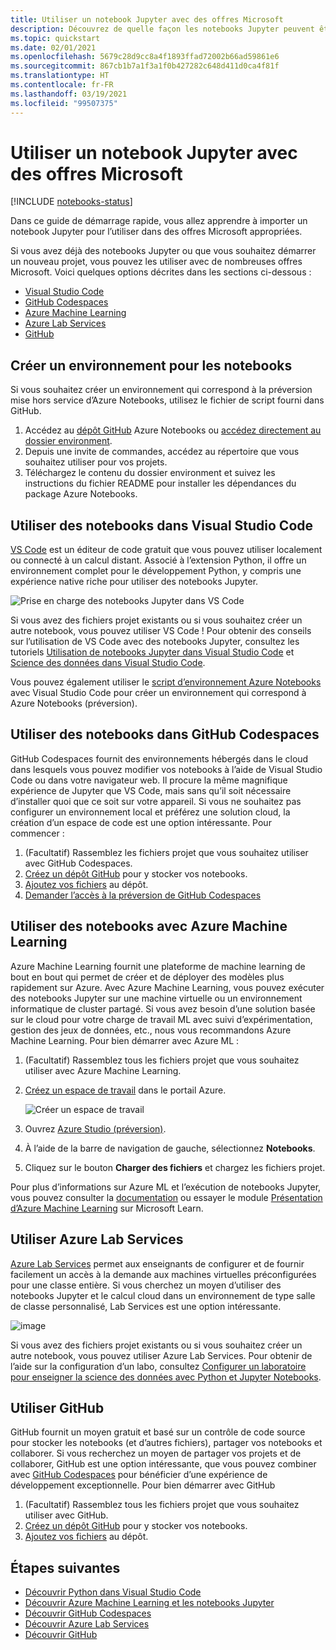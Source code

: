 ```yaml
---
title: Utiliser un notebook Jupyter avec des offres Microsoft
description: Découvrez de quelle façon les notebooks Jupyter peuvent être utilisés avec les offres Microsoft.
ms.topic: quickstart
ms.date: 02/01/2021
ms.openlocfilehash: 5679c28d9cc8a4f1893ffad72002b66ad59861e6
ms.sourcegitcommit: 867cb1b7a1f3a1f0b427282c648d411d0ca4f81f
ms.translationtype: HT
ms.contentlocale: fr-FR
ms.lasthandoff: 03/19/2021
ms.locfileid: "99507375"
---
```

# <a name="use-a-jupyter-notebook-with-microsoft-offerings"></a>Utiliser un notebook Jupyter avec des offres Microsoft

[!INCLUDE [notebooks-status](../../includes/notebooks-status.md)]

Dans ce guide de démarrage rapide, vous allez apprendre à importer un notebook Jupyter pour l’utiliser dans des offres Microsoft appropriées. 

Si vous avez déjà des notebooks Jupyter ou que vous souhaitez démarrer un nouveau projet, vous pouvez les utiliser avec de nombreuses offres Microsoft. Voici quelques options décrites dans les sections ci-dessous : 
- [Visual Studio Code](#use-notebooks-in-visual-studio-code)
- [GitHub Codespaces](#use-notebooks-in-github-codespaces)
- [Azure Machine Learning](#use-notebooks-with-azure-machine-learning)
- [Azure Lab Services](#use-azure-lab-services)
- [GitHub](#use-github)

## <a name="create-an-environment-for-notebooks"></a>Créer un environnement pour les notebooks

Si vous souhaitez créer un environnement qui correspond à la préversion mise hors service d’Azure Notebooks, utilisez le fichier de script fourni dans GitHub.

1. Accédez au [dépôt GitHub](https://github.com/microsoft/AzureNotebooks) Azure Notebooks ou [accédez directement au dossier environment](https://aka.ms/aznbrequirementstxt).
1. Depuis une invite de commandes, accédez au répertoire que vous souhaitez utiliser pour vos projets.
1. Téléchargez le contenu du dossier environment et suivez les instructions du fichier README pour installer les dépendances du package Azure Notebooks.


## <a name="use-notebooks-in-visual-studio-code"></a>Utiliser des notebooks dans Visual Studio Code

[VS Code](https://code.visualstudio.com/) est un éditeur de code gratuit que vous pouvez utiliser localement ou connecté à un calcul distant. Associé à l’extension Python, il offre un environnement complet pour le développement Python, y compris une expérience native riche pour utiliser des notebooks Jupyter. 

![Prise en charge des notebooks Jupyter dans VS Code](media/vs-code-jupyter-notebook.png)

Si vous avez des fichiers projet existants ou si vous souhaitez créer un autre notebook, vous pouvez utiliser VS Code ! Pour obtenir des conseils sur l’utilisation de VS Code avec des notebooks Jupyter, consultez les tutoriels [Utilisation de notebooks Jupyter dans Visual Studio Code](https://code.visualstudio.com/docs/python/jupyter-support) et [Science des données dans Visual Studio Code](https://code.visualstudio.com/docs/python/data-science-tutorial).

Vous pouvez également utiliser le [script d’environnement Azure Notebooks](#create-an-environment-for-notebooks) avec Visual Studio Code pour créer un environnement qui correspond à Azure Notebooks (préversion).

## <a name="use-notebooks-in-github-codespaces"></a>Utiliser des notebooks dans GitHub Codespaces

GitHub Codespaces fournit des environnements hébergés dans le cloud dans lesquels vous pouvez modifier vos notebooks à l’aide de Visual Studio Code ou dans votre navigateur web. Il procure la même magnifique expérience de Jupyter que VS Code, mais sans qu’il soit nécessaire d’installer quoi que ce soit sur votre appareil. Si vous ne souhaitez pas configurer un environnement local et préférez une solution cloud, la création d’un espace de code est une option intéressante. Pour commencer :
1. (Facultatif) Rassemblez les fichiers projet que vous souhaitez utiliser avec GitHub Codespaces.
1. [Créez un dépôt GitHub](https://help.github.com/github/getting-started-with-github/create-a-repo) pour y stocker vos notebooks.   
1. [Ajoutez vos fichiers](https://help.github.com/github/managing-files-in-a-repository/adding-a-file-to-a-repository) au dépôt.
1. [Demander l’accès à la préversion de GitHub Codespaces](https://github.com/features/codespaces)

## <a name="use-notebooks-with-azure-machine-learning"></a>Utiliser des notebooks avec Azure Machine Learning

Azure Machine Learning fournit une plateforme de machine learning de bout en bout qui permet de créer et de déployer des modèles plus rapidement sur Azure. Avec Azure Machine Learning, vous pouvez exécuter des notebooks Jupyter sur une machine virtuelle ou un environnement informatique de cluster partagé. Si vous avez besoin d’une solution basée sur le cloud pour votre charge de travail ML avec suivi d’expérimentation, gestion des jeux de données, etc., nous vous recommandons Azure Machine Learning. Pour bien démarrer avec Azure ML :

1. (Facultatif) Rassemblez tous les fichiers projet que vous souhaitez utiliser avec Azure Machine Learning.
1. [Créez un espace de travail](../machine-learning/how-to-manage-workspace.md) dans le portail Azure.

   ![Créer un espace de travail](../machine-learning/media/how-to-manage-workspace/create-workspace.gif)
 
1. Ouvrez [Azure Studio (préversion)](https://ml.azure.com/).
1. À l’aide de la barre de navigation de gauche, sélectionnez **Notebooks**.
1. Cliquez sur le bouton **Charger des fichiers** et chargez les fichiers projet.

Pour plus d’informations sur Azure ML et l’exécution de notebooks Jupyter, vous pouvez consulter la [documentation](../machine-learning/how-to-run-jupyter-notebooks.md) ou essayer le module [Présentation d’Azure Machine Learning](/learn/modules/intro-to-azure-machine-learning-service/) sur Microsoft Learn.


## <a name="use-azure-lab-services"></a>Utiliser Azure Lab Services

[Azure Lab Services](https://azure.microsoft.com/services/lab-services/) permet aux enseignants de configurer et de fournir facilement un accès à la demande aux machines virtuelles préconfigurées pour une classe entière. Si vous cherchez un moyen d’utiliser des notebooks Jupyter et le calcul cloud dans un environnement de type salle de classe personnalisé, Lab Services est une option intéressante.

![image](../lab-services/media/tutorial-setup-classroom-lab/new-lab-button.png)

Si vous avez des fichiers projet existants ou si vous souhaitez créer un autre notebook, vous pouvez utiliser Azure Lab Services. Pour obtenir de l’aide sur la configuration d’un labo, consultez [Configurer un laboratoire pour enseigner la science des données avec Python et Jupyter Notebooks](../lab-services/class-type-jupyter-notebook.md).

## <a name="use-github"></a>Utiliser GitHub

GitHub fournit un moyen gratuit et basé sur un contrôle de code source pour stocker les notebooks (et d’autres fichiers), partager vos notebooks et collaborer. Si vous recherchez un moyen de partager vos projets et de collaborer, GitHub est une option intéressante, que vous pouvez combiner avec [GitHub Codespaces](#use-notebooks-in-github-codespaces) pour bénéficier d’une expérience de développement exceptionnelle. Pour bien démarrer avec GitHub

1. (Facultatif) Rassemblez tous les fichiers projet que vous souhaitez utiliser avec GitHub.
1. [Créez un dépôt GitHub](https://help.github.com/github/getting-started-with-github/create-a-repo) pour y stocker vos notebooks. 
1. [Ajoutez vos fichiers](https://help.github.com/github/managing-files-in-a-repository/adding-a-file-to-a-repository) au dépôt.

## <a name="next-steps"></a>Étapes suivantes

- [Découvrir Python dans Visual Studio Code](https://code.visualstudio.com/docs/python/python-tutorial)
- [Découvrir Azure Machine Learning et les notebooks Jupyter](../machine-learning/how-to-run-jupyter-notebooks.md)
- [Découvrir GitHub Codespaces](https://github.com/features/codespaces)
- [Découvrir Azure Lab Services](https://azure.microsoft.com/services/lab-services/)
- [Découvrir GitHub](https://help.github.com/github/getting-started-with-github/)
